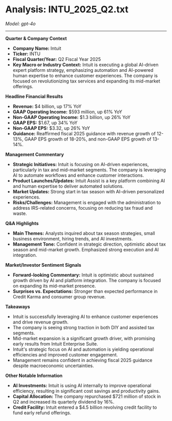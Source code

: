 # Analysis: INTU_2025_Q2.txt

*Model: gpt-4o*

---

**Quarter & Company Context**
- **Company Name:** Intuit
- **Ticker:** INTU
- **Fiscal Quarter/Year:** Q2 Fiscal Year 2025
- **Key Macro or Industry Context:** Intuit is executing a global AI-driven expert platform strategy, emphasizing automation and AI-powered human expertise to enhance customer experiences. The company is focused on revolutionizing tax services and expanding its mid-market offerings.

**Headline Financial Results**
- **Revenue:** $4 billion, up 17% YoY
- **GAAP Operating Income:** $593 million, up 61% YoY
- **Non-GAAP Operating Income:** $1.3 billion, up 26% YoY
- **GAAP EPS:** $1.67, up 34% YoY
- **Non-GAAP EPS:** $3.32, up 26% YoY
- **Guidance:** Reaffirmed fiscal 2025 guidance with revenue growth of 12-13%, GAAP EPS growth of 18-20%, and non-GAAP EPS growth of 13-14%.

**Management Commentary**
- **Strategic Initiatives:** Intuit is focusing on AI-driven experiences, particularly in tax and mid-market segments. The company is leveraging AI to automate workflows and enhance customer interactions.
- **Product Launches/Updates:** Intuit Assist is a key platform combining AI and human expertise to deliver automated solutions.
- **Market Updates:** Strong start in tax season with AI-driven personalized experiences.
- **Risks/Challenges:** Management is engaged with the administration to address IRS-related concerns, focusing on reducing tax fraud and waste.

**Q&A Highlights**
- **Main Themes:** Analysts inquired about tax season strategies, small business environment, hiring trends, and AI investments.
- **Management Tone:** Confident in strategic direction, optimistic about tax season and mid-market growth. Emphasized strong execution and AI integration.

**Market/Investor Sentiment Signals**
- **Forward-looking Commentary:** Intuit is optimistic about sustained growth driven by AI and platform integration. The company is focused on expanding its mid-market presence.
- **Surprises vs. Expectations:** Stronger than expected performance in Credit Karma and consumer group revenue.

**Takeaways**
- Intuit is successfully leveraging AI to enhance customer experiences and drive revenue growth.
- The company is seeing strong traction in both DIY and assisted tax segments.
- Mid-market expansion is a significant growth driver, with promising early results from Intuit Enterprise Suite.
- Intuit's strategic focus on AI and automation is yielding operational efficiencies and improved customer engagement.
- Management remains confident in achieving fiscal 2025 guidance despite macroeconomic uncertainties.

**Other Notable Information**
- **AI Investments:** Intuit is using AI internally to improve operational efficiency, resulting in significant cost savings and productivity gains.
- **Capital Allocation:** The company repurchased $721 million of stock in Q2 and increased its quarterly dividend by 16%.
- **Credit Facility:** Intuit entered a $4.5 billion revolving credit facility to fund early refund offerings.